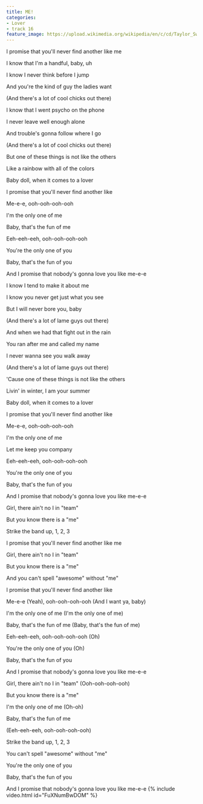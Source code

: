 ```yaml
---
title: ME!
categories:
- Lover
- track 16
feature_image: https://upload.wikimedia.org/wikipedia/en/c/cd/Taylor_Swift_-_Lover.png
--- 
```

I promise that you'll never find another like me

I know that I'm a handful, baby, uh

I know I never think before I jump

And you're the kind of guy the ladies want

(And there's a lot of cool chicks out there)

I know that I went psycho on the phone

I never leave well enough alone

And trouble's gonna follow where I go

(And there's a lot of cool chicks out there)

But one of these things is not like the others

Like a rainbow with all of the colors

Baby doll, when it comes to a lover

I promise that you'll never find another like

Me-e-e, ooh-ooh-ooh-ooh

I'm the only one of me

Baby, that's the fun of me

Eeh-eeh-eeh, ooh-ooh-ooh-ooh

You're the only one of you

Baby, that's the fun of you

And I promise that nobody's gonna love you like me-e-e

I know I tend to make it about me

I know you never get just what you see

But I will never bore you, baby

(And there's a lot of lame guys out there)

And when we had that fight out in the rain

You ran after me and called my name

I never wanna see you walk away

(And there's a lot of lame guys out there)

'Cause one of these things is not like the others

Livin' in winter, I am your summer

Baby doll, when it comes to a lover

I promise that you'll never find another like

Me-e-e, ooh-ooh-ooh-ooh

I'm the only one of me

Let me keep you company

Eeh-eeh-eeh, ooh-ooh-ooh-ooh

You're the only one of you

Baby, that's the fun of you

And I promise that nobody's gonna love you like me-e-e

Girl, there ain't no I in "team"

But you know there is a "me"

Strike the band up, 1, 2, 3

I promise that you'll never find another like me

Girl, there ain't no I in "team"

But you know there is a "me"

And you can't spell "awesome" without "me"

I promise that you'll never find another like

Me-e-e (Yeah), ooh-ooh-ooh-ooh (And I want ya, baby)

I'm the only one of me (I'm the only one of me)

Baby, that's the fun of me (Baby, that's the fun of me)

Eeh-eeh-eeh, ooh-ooh-ooh-ooh (Oh)

You're the only one of you (Oh)

Baby, that's the fun of you

And I promise that nobody's gonna love you like me-e-e

Girl, there ain't no I in "team" (Ooh-ooh-ooh-ooh)

But you know there is a "me"

I'm the only one of me (Oh-oh)

Baby, that's the fun of me

(Eeh-eeh-eeh, ooh-ooh-ooh-ooh)

Strike the band up, 1, 2, 3

You can't spell "awesome" without "me"

You're the only one of you

Baby, that's the fun of you

And I promise that nobody's gonna love you like me-e-e
{% include video.html id="FuXNumBwDOM" %}